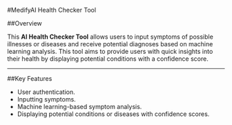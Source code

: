 #MedifyAI Health Checker Tool

##Overview

This **AI Health Checker Tool** allows users to input symptoms of possible illnesses or diseases and receive potential diagnoses based on machine learning analysis. This tool aims to provide users with quick insights into their health by displaying potential conditions with a confidence score.

---

##Key Features
- User authentication.
- Inputting symptoms.
- Machine learning-based symptom analysis.
- Displaying potential conditions or diseases with confidence scores.

